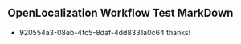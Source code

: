 ## OpenLocalization Workflow Test MarkDown
* 920554a3-08eb-4fc5-8daf-4dd8331a0c64 thanks!

<!--HONumber=Jul16_HO4-->


